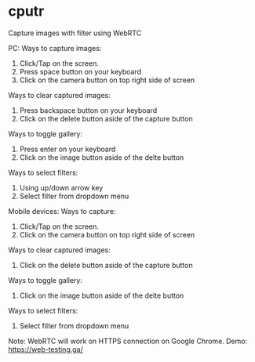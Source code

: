 # cputr
Capture images with filter using WebRTC

PC:
Ways to capture images:
1. Click/Tap on the screen.
2. Press space button on your keyboard
3. Click on the camera button on top right side of screen

Ways to clear captured images:
1. Press backspace button on your keyboard
2. Click on  the delete button aside of the capture button

Ways to toggle gallery:
1. Press enter on your keyboard
2. Click on  the image button aside of the delte button

Ways to select filters:
1. Using up/down arrow key
2. Select filter from dropdown menu

Mobile devices:
Ways to capture:
1. Click/Tap on the screen.
2. Click on the camera button on top right side of screen

Ways to clear captured images:
1. Click on  the delete button aside of the capture button

Ways to toggle gallery:
1. Click on  the image button aside of the delte button

Ways to select filters:
1. Select filter from dropdown menu

Note: WebRTC will work on HTTPS connection on Google Chrome.
Demo: https://web-testing.ga/
